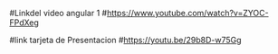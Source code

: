 #Linkdel video angular 1
#https://www.youtube.com/watch?v=ZYOC-FPdXeg


#link tarjeta de Presentacion 
#https://youtu.be/29b8D-w75Gg
